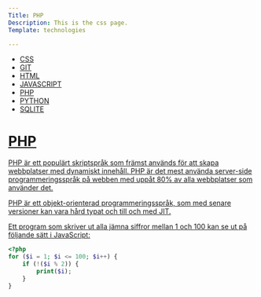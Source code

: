 ```yaml
---
Title: PHP
Description: This is the css page.
Template: technologies

---
```


<div class ="aside">
<ul>
<li><a href="%base_url%/technology/css">CSS</li>
<li><a href="%base_url%/technology/git">GIT</li>
<li><a href="%base_url%/technology/html">HTML</li>
<li><a href="%base_url%/technology/javascript">JAVASCRIPT</li>
<li><a href="%base_url%/technology/php">PHP</li> 
<li><a href="%base_url%/technology/python">PYTHON</li>
<li><a href="%base_url%/technology/sqlite">SQLITE</li>
</ul>
</aside>
</div>


<div class="text">
<h1>PHP</h1>

<p>PHP är ett populärt skriptspråk som främst används för att skapa webbplatser med dynamiskt innehåll. PHP är det mest använda server-side programmeringsspråk på webben med uppåt 80% av alla webbplatser som använder det.

PHP är ett objekt-orienterad programmeringsspråk, som med senare versioner kan vara hård typat och till och med JIT.

Ett program som skriver ut alla jämna siffror mellan 1 och 100 kan se ut på följande sätt i JavaScript:

```php
<?php
for ($i = 1; $i <= 100; $i++) {
    if (!($i % 2)) {
        print($i);
    }
}
```
</p>
</div>